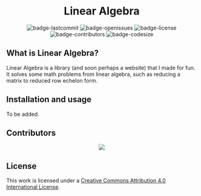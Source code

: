 <h1 align="center">Linear Algebra</h1>

<p align="center">
  <img alt="badge-lastcommit" src="https://img.shields.io/github/last-commit/GaryHilares/Linear-Algebra?style=for-the-badge">
  <img alt="badge-openissues" src="https://img.shields.io/github/issues-raw/GaryHilares/Linear-Algebra?style=for-the-badge">
  <img alt="badge-license" src="https://img.shields.io/github/license/GaryHilares/Linear-Algebra?style=for-the-badge">
  <img alt="badge-contributors" src="https://img.shields.io/github/contributors/GaryHilares/Linear-Algebra?style=for-the-badge">
  <img alt="badge-codesize" src="https://img.shields.io/github/languages/code-size/GaryHilares/Linear-Algebra?style=for-the-badge">
</p>

## What is Linear Algebra?

Linear Algebra is a library (and soon perhaps a website) that I made for fun. It solves some math problems from linear algebra, such as reducing a matrix to reduced row echelon form.

## Installation and usage

To be added.

## Contributors

<p align="center"><a href="https://github.com/GaryHilares/Linear-Algebra/graphs/contributors"><img src="https://contrib.rocks/image?repo=GaryHilares/Linear-Algebra" /></a></p>

## License

This work is licensed under a [Creative Commons Attribution 4.0 International License](https://github.com/GaryHilares/Linear-Algebra/blob/main/LICENSE).

